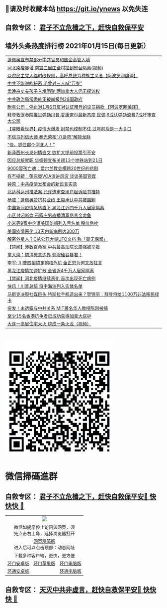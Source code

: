 ## 📩请及时收藏本站 https://git.io/ynews 以免失连</a>
## 自救专区： [君子不立危樯之下，赶快自救保平安 ](https://github.com/pwgy/td/blob/master/README.md)

## 墙外头条热度排行榜 2021年01月15日(每日更新）

 <table>
<tr><td colspan="2" align="left"><a href="https://nlxylcti.zggfd.cyou/?name=c1267029&key=pzykfwejorbvjhqc&from=gy2">蓬佩奥宣布禁部分中共官员和国企高管入境</a></td></tr>
<tr><td colspan="2" align="left"><a href="https://nlxylcti.zggfd.cyou/?name=c1267030&key=pzykfwejorbvjhqc&from=gy2">河北染疫暴增 南宫三里庄全村拉到邢台隔离(视频)</a></td></tr>
<tr><td colspan="2" align="left"><a href="https://nlxylcti.zggfd.cyou/?name=c1267023&key=pzykfwejorbvjhqc&from=gy2">众院民主党人临时改规则，高呼总统为种族主义者【阿波罗网编译】</a></td></tr>
<tr><td colspan="2" align="left"><a href="https://nlxylcti.zggfd.cyou/?name=c1267049&key=pzykfwejorbvjhqc&from=gy2">中共不能说的秘密 毛曾对三人喊“万岁”</a></td></tr>
<tr><td colspan="2" align="left"><a href="https://nlxylcti.zggfd.cyou/?name=c1267025&key=pzykfwejorbvjhqc&from=gy2">孟晚舟丈夫孩子入境团聚 两加拿大人仍无探访权</a></td></tr>
<tr><td colspan="2" align="left"><a href="https://nlxylcti.zggfd.cyou/?name=c1267046&key=pzykfwejorbvjhqc&from=gy2">中共政治局常委韩正被举报到29国政府</a></td></tr>
<tr><td colspan="2" align="left"><a href="https://nlxylcti.zggfd.cyou/?name=c1266964&key=pzykfwejorbvjhqc&from=gy2">耐克公司：停止对1月6日反对认证拜登的议员捐款 【阿波罗网编译】</a></td></tr>
<tr><td colspan="2" align="left"><a href="https://nlxylcti.zggfd.cyou/?name=c1267035&key=pzykfwejorbvjhqc&from=gy2">拜登敦促参院推进弹劾川普,麦康奈尔最新态度 民调:6成认弹劾浪费7成吁审查大公司</a></td></tr>
<tr><td colspan="2" align="left"><a href="https://nlxylcti.zggfd.cyou/?name=c1267016&key=pzykfwejorbvjhqc&from=gy2">【睿眼看世界】疫情大爆发 封禁也控制不住 过年前后是一大关口</a></td></tr>
<tr><td colspan="2" align="left"><a href="https://nlxylcti.zggfd.cyou/?name=c1267036&key=pzykfwejorbvjhqc&from=gy2">不信马列信大师 秦光荣布“八卦阵”解锁龙脉</a></td></tr>
<tr><td colspan="2" align="left"><a href="https://nlxylcti.zggfd.cyou/?name=c1267047&key=pzykfwejorbvjhqc&from=gy2">“快，抓住那个河北人！”</a></td></tr>
<tr><td colspan="2" align="left"><a href="https://nlxylcti.zggfd.cyou/?name=c1267038&key=pzykfwejorbvjhqc&from=gy2">新泽西州长发州情咨文 欲扩大提前投票引不安</a></td></tr>
<tr><td colspan="2" align="left"><a href="https://nlxylcti.zggfd.cyou/?name=c1267021&key=pzykfwejorbvjhqc&from=gy2">因应总统就职 华盛顿宣布关闭13个地铁站到21日</a></td></tr>
<tr><td colspan="2" align="left"><a href="https://nlxylcti.zggfd.cyou/?name=c1267050&key=pzykfwejorbvjhqc&from=gy2">9000婴孩亡魂：爱尔兰教会横跨20世纪的悲剧</a></td></tr>
<tr><td colspan="2" align="left"><a href="https://nlxylcti.zggfd.cyou/?name=c1267026&key=pzykfwejorbvjhqc&from=gy2">有冇搞错：蓬佩奥VOA演讲风波 谈谈美国官媒</a></td></tr>
<tr><td colspan="2" align="left"><a href="https://nlxylcti.zggfd.cyou/?name=c1266955&key=pzykfwejorbvjhqc&from=gy2">钟原：中共疫情发布会的新谎言实录</a></td></tr>
<tr><td colspan="2" align="left"><a href="https://nlxylcti.zggfd.cyou/?name=c1267037&key=pzykfwejorbvjhqc&from=gy2">北达科达州推法案 允许遭审查用户起诉脸书推特</a></td></tr>
<tr><td colspan="2" align="left"><a href="https://nlxylcti.zggfd.cyou/?name=c1267045&key=pzykfwejorbvjhqc&from=gy2">杨威：蓬佩奥赞抗共业绩 王毅承认中共被围剿</a></td></tr>
<tr><td colspan="2" align="left"><a href="https://nlxylcti.zggfd.cyou/?name=c1266921&key=pzykfwejorbvjhqc&from=gy2">中国新冠疫情急转直下 黑龙江近四千万人居家隔离</a></td></tr>
<tr><td colspan="2" align="left"><a href="https://nlxylcti.zggfd.cyou/?name=c1267059&key=pzykfwejorbvjhqc&from=gy2">小区封闭断炊 石家庄男直播清蒸昂贵金龙鱼</a></td></tr>
<tr><td colspan="2" align="left"><a href="https://nlxylcti.zggfd.cyou/?name=c1267039&key=pzykfwejorbvjhqc&from=gy2">小米等9家中企遭美国防部列入黑名单 股价急挫</a></td></tr>
<tr><td colspan="2" align="left"><a href="https://nlxylcti.zggfd.cyou/?name=c1267024&key=pzykfwejorbvjhqc&from=gy2">美国疫情恶化 13天内新病例达300万</a></td></tr>
<tr><td colspan="2" align="left"><a href="https://nlxylcti.zggfd.cyou/?name=c1266963&key=pzykfwejorbvjhqc&from=gy2">解密外星人？CIA公开大量UFO文档 称「毫无保留」</a></td></tr>
<tr><td colspan="2" align="left"><a href="https://nlxylcti.zggfd.cyou/?name=c1266916&key=pzykfwejorbvjhqc&from=gy2">【禁闻】涉数百命案 中共最高法院长周强被举报</a></td></tr>
<tr><td colspan="2" align="left"><a href="https://nlxylcti.zggfd.cyou/?name=c1267051&key=pzykfwejorbvjhqc&from=gy2">童大焕：搞清概念边界 驯服硅谷暴君！</a></td></tr>
<tr><td colspan="2" align="left"><a href="https://nlxylcti.zggfd.cyou/?name=c1267048&key=pzykfwejorbvjhqc&from=gy2">李军: 川普四招搞定朝核危机 金正恩为何又放狂言</a></td></tr>
<tr><td colspan="2" align="left"><a href="https://nlxylcti.zggfd.cyou/?name=c1266972&key=pzykfwejorbvjhqc&from=gy2">黑龙江疫情加速扩散 全省近4千万人居家隔离</a></td></tr>
<tr><td colspan="2" align="left"><a href="https://nlxylcti.zggfd.cyou/?name=c1266915&key=pzykfwejorbvjhqc&from=gy2">【禁闻】河北疫情继续恶化 首次出现死亡病例</a></td></tr>
<tr><td colspan="2" align="left"><a href="https://nlxylcti.zggfd.cyou/?name=c1266947&key=pzykfwejorbvjhqc&from=gy2">快讯！川普总统 将中海油列入实体名单</a></td></tr>
<tr><td colspan="2" align="left"><a href="https://nlxylcti.zggfd.cyou/?name=c1267068&key=pzykfwejorbvjhqc&from=gy2">马斯克决裂社媒巨头 特斯拉手机造出来？贺锦丽：拜登将给1100万非法移民绿卡</a></td></tr>
<tr><td colspan="2" align="left"><a href="https://nlxylcti.zggfd.cyou/?name=c1266965&key=pzykfwejorbvjhqc&from=gy2">突发！未透露与中共关系 MIT著名华人教授陈刚被捕</a></td></tr>
<tr><td colspan="2" align="left"><a href="https://nlxylcti.zggfd.cyou/?name=c1267034&key=pzykfwejorbvjhqc&from=gy2">至少15名香港抗争者已成功获得加拿大庇护</a></td></tr>
<tr><td colspan="2" align="left"><a href="https://nlxylcti.zggfd.cyou/?name=c1266971&key=pzykfwejorbvjhqc&from=gy2">大连一高层住宅大火  烧成一条火龙（视频）</a></td></tr>

</table>

# <img src="https://github.com/fqtz/pic/blob/main/T101-1.JPG"> 
# 微信掃碼進群

 ## 自救专区： [君子不立危樯之下，赶快自救保平安🍎 快快快 📩](https://github.com/pwgy/td/blob/master/README.md)
 
<table>
  <tr>
    <td colspan="3" align="center"><img src="https://cdn.jsdelivr.net/gh/opipe/up/oGate65.jpg"/></td>
  </tr>
  <tr>
    <td colspan="3" align="center">微信如提示停止访问该网页，须<br/>先点击右上角，选择浏览器打开</td>
  <tr>
  <tr>
    <td colspan="3" align="center"><a href="https://gitcdn.xyz/cdn/otiny/up/master/show005.htm">网页精简版</a><br/>进入后可以点击顶部：动态网址</td>
  </tr>
  <tr>
    <td colspan="3" align="center">下载多种客户端，更快，更方便</td>
  <tr>
  <tr>
    <td align="center"><a href="https://cdn.jsdelivr.net/gh/opipe/up/oGatea.apk">环门安卓版</a></td>
    <td align="center"><a href="https://x.co/odisk">环门苹果版</a></td>
    <td align="center"><a href="https://cdn.jsdelivr.net/gh/opipe/up/oGate.zip">环门电脑版</a></td>
  </tr>
  <tr>
    <td align="center"><a href="https://cdn.jsdelivr.net/gh/opipe/up/oPipe.apk">环通安卓版</a></td>
    <td align="center"></td>
    <td align="center"><a href="https://raw.githubusercontent.com/opipe/up/master/oPipe.zip">环通电脑版</a></td>
  </tr>
  
</table>


 ## 自救专区： [天灭中共非虚言，赶快自救保平安🍎 快快快 📩](https://github.com/pwgy/td/blob/master/README.md)
